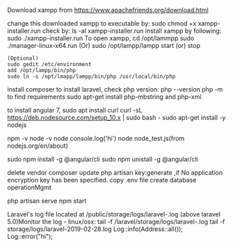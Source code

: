 Download xampp from https://www.apachefriends.org/download.html

change this downloaded xampp to executable by:
	sudo chmod +x xampp-installer.run
check by:
	ls -al xampp-installer.run
install xampp by following:
	sudo ./xampp-installer.run
To open xampp,
 	cd /opt/lammpp
	sudo ./manager-linux-x64.run
(Or)
	sudo /opt/lampp/lampp start (or) stop

	(Optional)
	sudo gedit /etc/environment 
	add /opt/lampp/bin/php
	sudo ln -s /opt/lmapp/lampp/bin/php /usr/local/bin/php

install composer
to install laravel, check php version:
	php --version
	php -m to find requirements
	sudo apt-get install php-mbstring and php-xml


to install angular 7,
sudo apt install curl
curl -sL https://deb.nodesource.com/setup_10.x | sudo bash -
sudo apt-get install -y nodejs

npm -v
node -v
node
	console.log('hi')
node node_test.js(from nodejs.org/en/about)

sudo npm install -g @angular/cli
sudo npm unistall -g @angular/cli

delete vendor
composer update
php artisan key:generate ,if No application encryption key has been specified.
copy .env file
create database operationMgmt

php artisan serve
npm start



 Laravel's log file located at /public/storage/logs/laravel-<date>.log (above laravel 5.0)Monitor the log - linux/osx:
  	tail -f /laravel/storage/logs/laravel-<date>.log
  	tail -f storage/logs/laravel-2019-02-28.log
  	Log::info(Address::all());	Log::error("hi");
